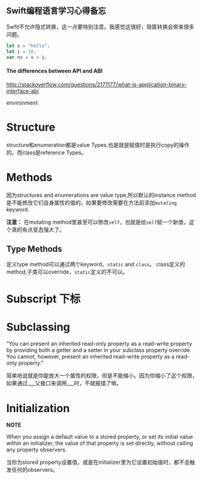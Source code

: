 Swift编程语言学习心得备忘
----------------

Swfit不允许隐式转换，这一点要特别注意。我感觉这很好，隐匿转换会带来很多问题。

``` swift
let s = "hello";
let i = 10;
var ns = s + i;
```

#### The differences between API and ABI
http://stackoverflow.com/questions/2171177/what-is-application-binary-interface-abi

environment 





# Structure

structure和enumeration都是value Types.也是就是赋值时是执行copy的操作的。而class是reference Types。



# Methods

因为structures and enumerations are value type,所以默认的instance method是不能修改它们自身属性的值的。如果要修改需要在方法前添加`mutating` keyword.  

**注意：** 在mutating method里甚至可以修改`self`，也就是给`self`赋一个新值，这个真的有点变态强大了。



## Type Methods

定义type method可以通过两个keyword，`static` and `class`。 class定义的method,子类可以override，`static`定义的不可以。





# Subscript 下标







# Subclassing

“You can present an inherited read-only property as a read-write property by providing both a getter and a setter in your subclass property override. You cannot, however, present an inherited read-write property as a read-only property.”

简单地说就是你能放大一个属性的权限，但是不能缩小。因为你缩小了这个权限，如果通过___父接口来调用___时，不就报错了嘛。



# Initialization

**NOTE**

When you assign a default value to a stored property, or set its initial value within an initializer, the value of that property is set directly, without calling any property observers.

当你为stored property设置值，或是在initializer里为它设置初始值时，都不会触发任何的observers。

